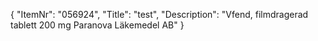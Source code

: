 {
  "ItemNr": "056924",
  "Title": "test",
  "Description": "Vfend, filmdragerad tablett 200 mg Paranova Läkemedel AB"
}